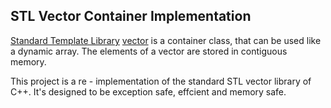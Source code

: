 ## STL Vector Container Implementation

[Standard Template Library](https://en.wikipedia.org/wiki/Standard_Template_Library) [vector](https://en.cppreference.com/w/cpp/container/vector) is a container class, that can be used like a dynamic array. The elements of a vector are stored in contiguous memory.

This project is a re - implementation of the standard STL vector library of C++. It's designed to be exception safe, effcient and memory safe.

